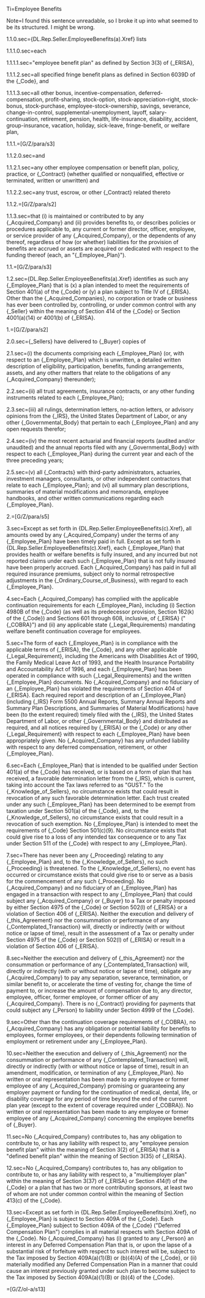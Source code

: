 Ti=Employee Benefits


Note=I found this sentence unreadable, so I broke it up into what seemed to be its structured.  I might be wrong.

1.1.0.sec={DL.Rep.Seller.EmployeeBenefits(a).Xref} lists 

1.1.1.0.sec=each 

1.1.1.1.sec="employee benefit plan" as defined by Section 3(3) of {_ERISA}, 

1.1.1.2.sec=all specified fringe benefit plans as defined in Section 6039D of the {_Code}, and

1.1.1.3.sec=all other bonus, incentive-compensation, deferred-compensation, profit-sharing, stock-option, stock-appreciation-right, stock-bonus, stock-purchase, employee-stock-ownership, savings, severance, change-in-control, supplemental-unemployment, layoff, salary-continuation, retirement, pension, health, life-insurance, disability, accident, group-insurance, vacation, holiday, sick-leave, fringe-benefit, or welfare plan,

1.1.1.=[G/Z/para/s3]

1.1.2.0.sec=and

1.1.2.1.sec=any other employee compensation or benefit plan, policy, practice, or {_Contract} (whether qualified or nonqualified, effective or terminated, written or unwritten) and 

1.1.2.2.sec=any trust, escrow, or other {_Contract} related thereto

1.1.2.=[G/Z/para/s2]

1.1.3.sec=that (i) is maintained or contributed to by any {_Acquired_Company} and (ii) provides benefits to, or describes policies or procedures applicable to, any current or former director, officer, employee, or service provider of any {_Acquired_Company}, or the dependents of any thereof, regardless of how (or whether) liabilities for the provision of benefits are accrued or assets are acquired or dedicated with respect to the funding thereof (each, an "{_Employee_Plan}").  

1.1.=[G/Z/para/s3]

1.2.sec={DL.Rep.Seller.EmployeeBenefits(a).Xref} identifies as such any {_Employee_Plan} that is (x) a plan intended to meet the requirements of Section 401(a) of the {_Code} or (y) a plan subject to Title IV of {_ERISA}.  Other than the {_Acquired_Companies}, no corporation or trade or business has ever been controlled by, controlling, or under common control with any {_Seller} within the meaning of Section 414 of the {_Code} or Section 4001(a)(14) or 4001(b) of {_ERISA}.

1.=[G/Z/para/s2]

2.0.sec={_Sellers} have delivered to {_Buyer} copies of 

2.1.sec=(i) the documents comprising each {_Employee_Plan} (or, with respect to an {_Employee_Plan} which is unwritten, a detailed written description of eligibility, participation, benefits, funding arrangements, assets, and any other matters that relate to the obligations of any {_Acquired_Company} thereunder); 

2.2.sec=(ii) all trust agreements, insurance contracts, or any other funding instruments related to each {_Employee_Plan}; 

2.3.sec=(iii) all rulings, determination letters, no-action letters, or advisory opinions from the {_IRS}, the United States Department of Labor, or any other {_Governmental_Body} that pertain to each {_Employee_Plan} and any open requests therefor;

2.4.sec=(iv) the most recent actuarial and financial reports (audited and/or unaudited) and the annual reports filed with any {_Governmental_Body} with respect to each {_Employee_Plan} during the current year and each of the three preceding years;

2.5.sec=(v) all {_Contracts} with third-party administrators, actuaries, investment managers, consultants, or other independent contractors that relate to each {_Employee_Plan}; and (vi) all summary plan descriptions, summaries of material modifications and memoranda, employee handbooks, and other written communications regarding each {_Employee_Plan}.

2.=[G/Z/para/s5]

3.sec=Except as set forth in {DL.Rep.Seller.EmployeeBenefits(c).Xref}, all amounts owed by any {_Acquired_Company} under the terms of any {_Employee_Plan} have been timely paid in full.  Except as set forth in {DL.Rep.Seller.EmployeeBenefits(c).Xref}, each {_Employee_Plan} that provides health or welfare benefits is fully insured, and any incurred but not reported claims under each such {_Employee_Plan} that is not fully insured have been properly accrued.  Each {_Acquired_Company} has paid in full all required insurance premiums, subject only to normal retrospective adjustments in the {_Ordinary_Course_of_Business}, with regard to each {_Employee_Plan}.

4.sec=Each {_Acquired_Company} has complied with the applicable continuation requirements for each {_Employee_Plan}, including (i) Section 4980B of the {_Code} (as well as its predecessor provision, Section 162(k) of the {_Code}) and Sections 601 through 608, inclusive, of {_ERISA} ("{_COBRA}") and (ii) any applicable state {_Legal_Requirements} mandating welfare benefit continuation coverage for employees.

5.sec=The form of each {_Employee_Plan} is in compliance with the applicable terms of {_ERISA}, the {_Code}, and any other applicable {_Legal_Requirement}, including the Americans with Disabilities Act of 1990, the Family Medical Leave Act of 1993, and the Health Insurance Portability and Accountability Act of 1996, and each {_Employee_Plan} has been operated in compliance with such {_Legal_Requirements} and the written {_Employee_Plan} documents.  No {_Acquired_Company} and no fiduciary of an {_Employee_Plan} has violated the requirements of Section 404 of {_ERISA}.  Each required report and description of an {_Employee_Plan} (including {_IRS} Form 5500 Annual Reports, Summary Annual Reports and Summary Plan Descriptions, and Summaries of Material Modifications) have been (to the extent required) timely filed with the {_IRS}, the United States Department of Labor, or other {_Governmental_Body} and distributed as required, and all notices required by {_ERISA} or the {_Code} or any other {_Legal_Requirement} with respect to each {_Employee_Plan} have been appropriately given.  No {_Acquired_Company} has any unfunded liability with respect to any deferred compensation, retirement, or other {_Employee_Plan}.

6.sec=Each {_Employee_Plan} that is intended to be qualified under Section 401(a) of the {_Code} has received, or is based on a form of plan that has received, a favorable determination letter from the {_IRS}, which is current, taking into account the Tax laws referred to as "GUST."  To the {_Knowledge_of_Sellers}, no circumstance exists that could result in revocation of any such favorable determination letter.  Each trust created under any such {_Employee_Plan} has been determined to be exempt from taxation under Section 501(a) of the {_Code}, and, to the {_Knowledge_of_Sellers}, no circumstance exists that could result in a revocation of such exemption.  No {_Employee_Plan} is intended to meet the requirements of {_Code} Section 501(c)(9).  No circumstance exists that could give rise to a loss of any intended tax consequence or to any Tax under Section 511 of the {_Code} with respect to any {_Employee_Plan}.

7.sec=There has never been any {_Proceeding} relating to any {_Employee_Plan} and, to the {_Knowledge_of_Sellers}, no such {_Proceeding} is threatened.  To the {_Knowledge_of_Sellers}, no event has occurred or circumstance exists that could give rise to or serve as a basis for the commencement of any such {_Proceeding}.  No {_Acquired_Company} and no fiduciary of an {_Employee_Plan} has engaged in a transaction with respect to any {_Employee_Plan} that could subject any {_Acquired_Company} or {_Buyer} to a Tax or penalty imposed by either Section 4975 of the {_Code} or Section 502(l) of {_ERISA} or a violation of Section 406 of {_ERISA}.  Neither the execution and delivery of {_this_Agreement} nor the consummation or performance of any {_Contemplated_Transaction} will, directly or indirectly (with or without notice or lapse of time), result in the assessment of a Tax or penalty under Section 4975 of the {_Code} or Section 502(l) of {_ERISA} or result in a violation of Section 406 of {_ERISA}.

8.sec=Neither the execution and delivery of {_this_Agreement} nor the consummation or performance of any {_Contemplated_Transaction} will, directly or indirectly (with or without notice or lapse of time), obligate any {_Acquired_Company} to pay any separation, severance, termination, or similar benefit to, or accelerate the time of vesting for, change the time of payment to, or increase the amount of compensation due to, any director, employee, officer, former employee, or former officer of any {_Acquired_Company}.  There is no {_Contract} providing for payments that could subject any {_Person} to liability under Section 4999 of the {_Code}.

9.sec=Other than the continuation coverage requirements of {_COBRA}, no {_Acquired_Company} has any obligation or potential liability for benefits to employees, former employees, or their dependents following termination of employment or retirement under any {_Employee_Plan}.

10.sec=Neither the execution and delivery of {_this_Agreement} nor the consummation or performance of any {_Contemplated_Transaction} will, directly or indirectly (with or without notice or lapse of time), result in an amendment, modification, or termination of any {_Employee_Plan}.  No written or oral representation has been made to any employee or former employee of any {_Acquired_Company} promising or guaranteeing any employer payment or funding for the continuation of medical, dental, life, or disability coverage for any period of time beyond the end of the current plan year (except to the extent of coverage required under {_COBRA}).  No written or oral representation has been made to any employee or former employee of any {_Acquired_Company} concerning the employee benefits of {_Buyer}.

11.sec=No {_Acquired_Company} contributes to, has any obligation to contribute to, or has any liability with respect to, any "employee pension benefit plan" within the meaning of Section 3(2) of {_ERISA} that is a "defined benefit plan" within the meaning of Section 3(35) of {_ERISA}.

12.sec=No {_Acquired_Company} contributes to, has any obligation to contribute to, or has any liability with respect to, a "multiemployer plan" within the meaning of Section 3(37) of {_ERISA} or Section 414(f) of the {_Code} or a plan that has two or more contributing sponsors, at least two of whom are not under common control within the meaning of Section 413(c) of the {_Code}.

13.sec=Except as set forth in {DL.Rep.Seller.EmployeeBenefits(m).Xref}, no {_Employee_Plan} is subject to Section 409A of the {_Code}.  Each {_Employee_Plan} subject to Section 409A of the {_Code} ("Deferred Compensation Plan") complies in all material respects with Section 409A of the {_Code}.  No {_Acquired_Company} has (i) granted to any {_Person} an interest in any Deferred Compensation Plan that is, or upon the lapse of a substantial risk of forfeiture with respect to such interest will be, subject to the Tax imposed by Section 409A(a)(1)(B) or (b)(4)(A) of the {_Code}, or (ii) materially modified any Deferred Compensation Plan in a manner that could cause an interest previously granted under such plan to become subject to the Tax imposed by Section 409A(a)(1)(B) or (b)(4) of the {_Code}.

=[G/Z/ol-a/s13]
